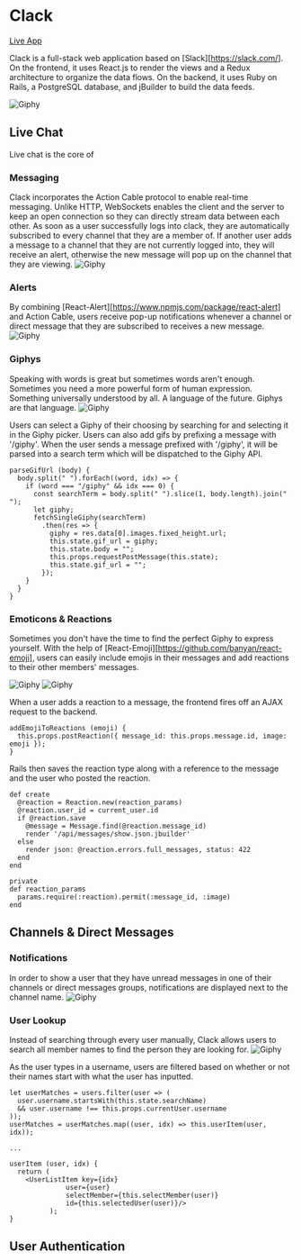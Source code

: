 # Clack
[Live App](https://click-clack.herokuapp.com/#/messages/1)

Clack is a full-stack web application based on [Slack][https://slack.com/]. On the frontend, it uses React.js to render the views and a Redux architecture to organize the data flows. On the backend, it uses Ruby on Rails, a PostgreSQL database, and jBuilder to build the data feeds.


![Giphy](/docs/README-gifs/login.gif)

## Live Chat
Live chat is the core of

### Messaging
Clack incorporates the Action Cable protocol to enable real-time messaging.
Unlike HTTP, WebSockets enables the client and the server to keep an open
connection so they can directly stream data between each other. As soon as
a user successfully logs into clack, they are automatically subscribed to
every channel that they are a member of. If another user adds a message to
a channel that they are not currently logged into, they will receive an alert,
otherwise the new message will pop up on the channel that they are viewing.
![Giphy](/docs/README-gifs/messaging.gif)

### Alerts
By combining [React-Alert][https://www.npmjs.com/package/react-alert] and
Action Cable, users receive pop-up notifications whenever a channel or
direct message that they are subscribed to receives a new message.
![Giphy](/docs/README-gifs/alert.gif)

### Giphys
Speaking with words is great but sometimes words aren't enough. Sometimes
you need a more powerful form of human expression. Something universally
understood by all. A language of the future. Giphys are that language.
![Giphy](/docs/README-gifs/giphy.gif)

Users can select a Giphy of their choosing by searching for and selecting
it in the Giphy picker. Users can also add gifs by prefixing a message with
'/giphy'. When the user sends a message prefixed with '/giphy', it will be
parsed into a search term which will be dispatched to the Giphy API.

```
parseGifUrl (body) {
  body.split(" ").forEach((word, idx) => {
    if (word === "/giphy" && idx === 0) {
      const searchTerm = body.split(" ").slice(1, body.length).join(" ");
      let giphy;
      fetchSingleGiphy(searchTerm)
        .then(res => {
          giphy = res.data[0].images.fixed_height.url;
          this.state.gif_url = giphy;
          this.state.body = "";
          this.props.requestPostMessage(this.state);
          this.state.gif_url = "";
        });
    }
  }
}
```

### Emoticons & Reactions
Sometimes you don't have the time to find the perfect Giphy to express yourself.
With the help of [React-Emoji][https://github.com/banyan/react-emoji],
users can easily include emojis in their messages and add reactions to their
other members' messages.

![Giphy](/docs/README-gifs/emoticon.gif)
![Giphy](/docs/README-gifs/reaction.gif)

When a user adds a reaction to a message, the frontend fires off an AJAX request to the backend.

```
addEmojiToReactions (emoji) {
  this.props.postReaction({ message_id: this.props.message.id, image: emoji });
}
```

Rails then saves the reaction type along with a reference to the message and the user who posted the reaction.

```
def create
  @reaction = Reaction.new(reaction_params)
  @reaction.user_id = current_user.id
  if @reaction.save
    @message = Message.find(@reaction.message_id)
    render '/api/messages/show.json.jbuilder'
  else
    render json: @reaction.errors.full_messages, status: 422
  end
end

private
def reaction_params
  params.require(:reaction).permit(:message_id, :image)
end
```

## Channels & Direct Messages

### Notifications
In order to show a user that they have unread messages in one of their channels or direct messages groups, notifications are displayed next to the channel name.
![Giphy](/docs/README-gifs/notification.gif)

### User Lookup
Instead of searching through every user manually, Clack allows users to search all
member names to find the person they are looking for.
![Giphy](/docs/README-gifs/directmessage.gif)

As the user types in a username, users are filtered based on whether or not their names start with what the user has inputted.
```
let userMatches = users.filter(user => (
  user.username.startsWith(this.state.searchName)
  && user.username !== this.props.currentUser.username
));
userMatches = userMatches.map((user, idx) => this.userItem(user, idx));

...

userItem (user, idx) {
  return (
    <UserListItem key={idx}
              user={user}
              selectMember={this.selectMember(user)}
              id={this.selectedUser(user)}/>
          );
}
```

## User Authentication
